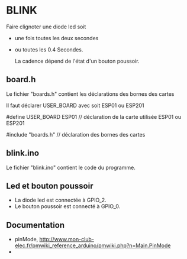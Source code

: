 BLINK
=========================================

Faire clignoter une diode led soit
   
-  une fois toutes les deux secondes
   
-  ou toutes les 0.4 Secondes.

    La cadence dépend de l'état d'un bouton poussoir.

##  board.h

Le fichier "boards.h" contient les déclarations des bornes des cartes

Il faut déclarer USER_BOARD avec soit ESP01 ou ESP201

 #define USER_BOARD      ESP01   // déclaration de la carte utilisée ESP01 ou ESP201

 #include "boards.h"             // déclaration des bornes des cartes

## blink.ino

Le fichier "blink.ino" contient le code du programme.

## Led et bouton poussoir

- La diode led est connectée à GPIO_2.
- Le bouton poussoir est connecté à GPIO_0.

## Documentation

- pinMode, http://www.mon-club-elec.fr/pmwiki_reference_arduino/pmwiki.php?n=Main.PinMode
- 
